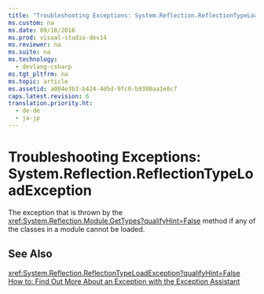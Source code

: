 ```yaml
---
title: "Troubleshooting Exceptions: System.Reflection.ReflectionTypeLoadException"
ms.custom: na
ms.date: 09/18/2016
ms.prod: visual-studio-dev14
ms.reviewer: na
ms.suite: na
ms.technology: 
  - devlang-csharp
ms.tgt_pltfrm: na
ms.topic: article
ms.assetid: a004e3b3-b424-4d5d-9fc0-b9380aa1e0c7
caps.latest.revision: 6
translation.priority.ht: 
  - de-de
  - ja-jp
---
```

# Troubleshooting Exceptions: System.Reflection.ReflectionTypeLoadException
The exception that is thrown by the <xref:System.Reflection.Module.GetTypes?qualifyHint=False> method if any of the classes in a module cannot be loaded.  
  
## See Also  
 <xref:System.Reflection.ReflectionTypeLoadException?qualifyHint=False>   
 [How to: Find Out More About an Exception with the Exception Assistant](../Topic/How%20to:%20Use%20the%20Exception%20Assistant.md)